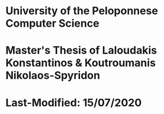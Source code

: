 # University of the Peloponnese Computer Science
# Master's Thesis of Laloudakis Konstantinos & Koutroumanis Nikolaos-Spyridon 
# Last-Modified: 15/07/2020


